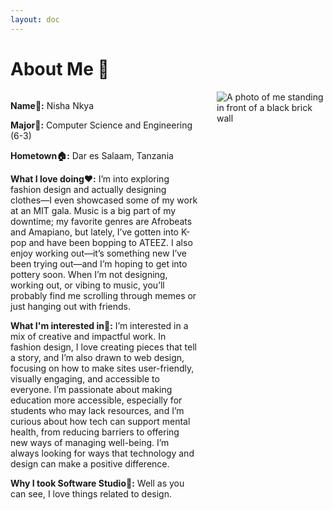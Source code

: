 ```yaml
---
layout: doc
---
```

<style>

    #container{
        display:flex;
        justify-content:space-between;
    }
  

</style>

# About Me :bust_in_silhouette:

<div id="container">

<div style="max-width:300px;margin-right:30px">


**Name:cherry_blossom::** Nisha Nkya

**Major:pencil::** Computer Science and Engineering (6-3)

**Hometown:house::** Dar es Salaam, Tanzania

**What I love doing:heart::**  I’m into exploring fashion design and actually designing clothes—I even showcased some of my work at an MIT gala. Music is a big part of my downtime; my favorite genres are Afrobeats and Amapiano, but lately, I’ve gotten into K-pop and have been bopping to ATEEZ. I also enjoy working out—it’s something new I’ve been trying out—and I’m hoping to get into pottery soon. When I’m not designing, working out, or vibing to music, you’ll probably find me scrolling through memes or just hanging out with friends.

**What I'm interested in:mag_right::** I’m interested in a mix of creative and impactful work. In fashion design, I love creating pieces that tell a story, and I’m also drawn to web design, focusing on how to make sites user-friendly, visually engaging, and accessible to everyone. I’m passionate about making education more accessible, especially for students who may lack resources, and I’m curious about how tech can support mental health, from reducing barriers to offering new ways of managing well-being. I’m always looking for ways that technology and design can make a positive difference.

**Why I took Software Studio:crystal_ball::** Well as you can see, I love things related to design.

</div>

<div>

<img src="./SeattleMe.jpg" alt="A photo of me standing in front of a black brick wall"/>

</div>

</div>


